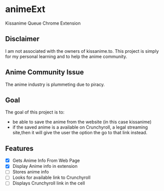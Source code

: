 # animeExt
Kissanime Queue Chrome Extension

Disclaimer
----------
I am not associated with the owners of kissanime.to. This project is simply for my personal learning and to help the anime community.

Anime Community Issue
---------------------
The anime industry is plummeting due to piracy.


Goal
----
The goal of this project is to:
- be able to save the anime from the website (in this case kissanime)
- if the saved anime is a available on Crunchyroll, a legal streaming site,then it will give the user the option the go to that link instead.

Features
--------
- [X] Gets Anime Info From Web Page
- [X] Display Anime info in extension
- [ ] Stores anime info
- [ ] Looks for available link to Crunchyroll
- [ ] Displays Crunchyroll link in the cell
